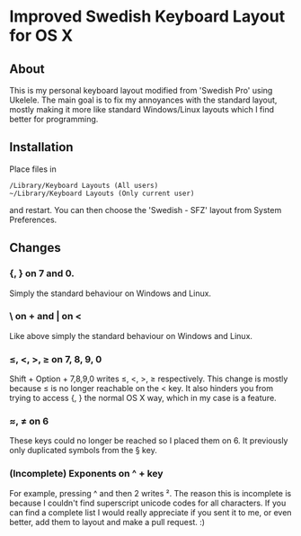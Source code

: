 # Improved Swedish Keyboard Layout for OS X

## About

This is my personal keyboard layout modified from 'Swedish Pro' using Ukelele. The main goal is to fix my annoyances with the standard layout, mostly making it more like standard Windows/Linux layouts which I find better for programming.

## Installation

Place files in

	/Library/Keyboard Layouts (All users)
	~/Library/Keyboard Layouts (Only current user)
	
and restart. You can then choose the 'Swedish - SFZ' layout from System Preferences.

## Changes

### {, } on 7 and 0.

Simply the standard behaviour on Windows and Linux.

### \ on + and | on <

Like above simply the standard behaviour on Windows and Linux.

### ≤, <, >, ≥ on 7, 8, 9, 0

Shift + Option + 7,8,9,0 writes ≤, <, >, ≥ respectively. This change is mostly because ≤ is no longer reachable on the < key. It also hinders you from trying to access {, } the normal OS X way, which in my case is a feature.

### ≈, ≠ on 6

These keys could no longer be reached so I placed them on 6. It previously only duplicated symbols from the § key.

### (Incomplete) Exponents on ^ + key

For example, pressing ^ and then 2 writes ². The reason this is incomplete is because I couldn't find superscript unicode codes for all characters. If you can find a complete list I would really appreciate if you sent it to me, or even better, add them to layout and make a pull request. :)